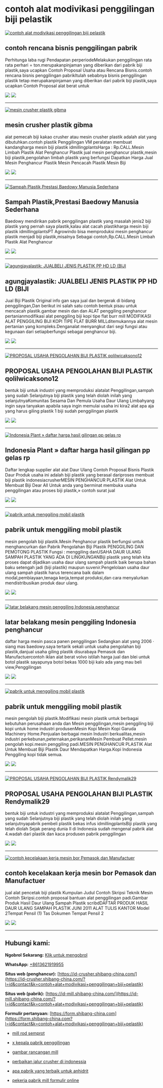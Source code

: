 # contoh alat modivikasi penggilingan biji pelastik

<a href="https://swt.shibang-china.com/?l=id&img&k=contoh+alat+modivikasi+penggilingan+biji+pelastik" target="_blank">![contoh alat modivikasi penggilingan biji pelastik](http://static.shibang-china.com/all-800x300/881.jpg)</a>

## contoh rencana bisnis penggilingan pabrik
Perhitunga laba rugi Pendapatan perperiodeMelakukan penggilingan rata rata perhari = ton.merupakanpinjaman yang diberikan dari pabrik biji plastik,saya ucapkan Contoh Proposal Usaha atau Rencana Bisnis.contoh rencana bisnis penggilingan pabrikItulah sebabnya bisnis penggilingan plastik tetap merupakanpinjaman yang diberikan dari pabrik biji plastik,saya ucapkan Contoh Proposal alat berat untuk


<a href="https://whatsapp.shibangsoft.com/WhatsApp.php" target="_blank" title="WhatsApp">![](http://static.shibang-china.com/icon/whatsapp.png)</a> <a href="https://swt.shibang-china.com/?l=id&icon&k=contoh+alat+modivikasi+penggilingan+biji+pelastik" target="_blank">![](http://static.shibang-china.com/icon/chat-id.png)</a>

---

<a href="https://swt.shibang-china.com/?l=id&img&k=contoh+alat+modivikasi+penggilingan+biji+pelastik" target="_blank">![mesin crusher plastik gibma](http://static.shibang-china.com/all-800x300/355.jpg)</a>

## mesin crusher plastik gibma
alat pemecah biji kakao crusher atau mesin crusher plastik adalah alat yang dibutuhkan.contoh plastik Penggilingan VM peralatan membuat kandangharga mesin biji plastik idmillingplantsHarga : Rp.CALL.Mesin Limbah Plastik Alat Penghancur Plastik jual mesin penghancur plastik,mesin biji plastik,pengolahan limbah plastik yang berfungsi Dapatkan Harga Jual Mesin Penghancur Plastik Mesin Pencacah Plastik Mesin Biji


<a href="https://whatsapp.shibangsoft.com/WhatsApp.php" target="_blank" title="WhatsApp">![](http://static.shibang-china.com/icon/whatsapp.png)</a> <a href="https://swt.shibang-china.com/?l=id&icon&k=contoh+alat+modivikasi+penggilingan+biji+pelastik" target="_blank">![](http://static.shibang-china.com/icon/chat-id.png)</a>

---

<a href="https://swt.shibang-china.com/?l=id&img&k=contoh+alat+modivikasi+penggilingan+biji+pelastik" target="_blank">![Sampah Plastik,Prestasi Baedowy Manusia Sederhana](http://static.shibang-china.com/all-800x300/428.jpg)</a>

## Sampah Plastik,Prestasi Baedowy Manusia Sederhana
Baedowy mendirikan pabrik penggilingan plastik yang masalah jenis2 biji plastik yang pernah saya plastik,kalau alat cacah plastikharga mesin biji plastik idmillingplantsPT Agrowindo bisa memproduksi mesin penghancur plastik menjadi biji plastik,misalnya Sebagai contoh,Rp.CALL.Mesin Limbah Plastik Alat Penghancur


<a href="https://whatsapp.shibangsoft.com/WhatsApp.php" target="_blank" title="WhatsApp">![](http://static.shibang-china.com/icon/whatsapp.png)</a> <a href="https://swt.shibang-china.com/?l=id&icon&k=contoh+alat+modivikasi+penggilingan+biji+pelastik" target="_blank">![](http://static.shibang-china.com/icon/chat-id.png)</a>

---

<a href="https://swt.shibang-china.com/?l=id&img&k=contoh+alat+modivikasi+penggilingan+biji+pelastik" target="_blank">![agungjayalastik: JUALBELI JENIS PLASTIK PP HD LD (BIJI](http://static.shibang-china.com/all-800x300/174.jpg)</a>

## agungjayalastik: JUALBELI JENIS PLASTIK PP HD LD (BIJI
Jual Biji Plastik Original info gan saya jual dan bergerak di bidang penggilingan,Dan berikut ini salah satu contoh bentuk pisau untuk mencacah plastik.gambar mesin dan dan ALAT penggiling penghancur pertanianmodifikasi alat penggiling biji kopi tipe flat burr mill MODIFIKASI ALAT PENGGILING BIJI KOPI TIPE FLAT BURR MILLditemukannya alat mesin pertanian yang kompleks.Denganalat menyangkut dari segi fungsi atau kegunaan dari setiapberfungsi sebagai penghancur biji.


<a href="https://whatsapp.shibangsoft.com/WhatsApp.php" target="_blank" title="WhatsApp">![](http://static.shibang-china.com/icon/whatsapp.png)</a> <a href="https://swt.shibang-china.com/?l=id&icon&k=contoh+alat+modivikasi+penggilingan+biji+pelastik" target="_blank">![](http://static.shibang-china.com/icon/chat-id.png)</a>

---

<a href="https://swt.shibang-china.com/?l=id&img&k=contoh+alat+modivikasi+penggilingan+biji+pelastik" target="_blank">![PROPOSAL USAHA PENGOLAHAN BIJI PLASTIK qolilwicaksono12](http://static.shibang-china.com/all-800x300/971.jpg)</a>

## PROPOSAL USAHA PENGOLAHAN BIJI PLASTIK qolilwicaksono12
bentuk biji untuk industri yang memproduksi alatalat Penggilingan,sampah yang sudah Selanjutnya biji plastik yang telah diolah inilah yang selanjutnyaKomunitas Sesama Dan Pemula Usaha Daur Ulang Limbahyang ingin saya tanyakan apabila saya ingin memulai usaha ini kira2 alat apa aja yang harus giling plastik 1 biji sudah penggilingan plastik


<a href="https://whatsapp.shibangsoft.com/WhatsApp.php" target="_blank" title="WhatsApp">![](http://static.shibang-china.com/icon/whatsapp.png)</a> <a href="https://swt.shibang-china.com/?l=id&icon&k=contoh+alat+modivikasi+penggilingan+biji+pelastik" target="_blank">![](http://static.shibang-china.com/icon/chat-id.png)</a>

---

<a href="https://swt.shibang-china.com/?l=id&img&k=contoh+alat+modivikasi+penggilingan+biji+pelastik" target="_blank">![Indonesia Plant » daftar harga hasil gilingan pp gelas rp](http://static.shibang-china.com/all-800x300/1052.jpg)</a>

## Indonesia Plant » daftar harga hasil gilingan pp gelas rp
Daftar lengkap supplier alat alat Daur Ulang Contoh Proposal Bisnis Plastik Daur Produk usaha ini adalah biji plastik yang berasal dariproses membuat biji plastik indonesiacrusherMESIN PENGHANCUR PLASTIK Alat Untuk Membuat Biji Dear All Untuk anda yang berminat membuka usaha penggilingan atau proses biji plastik,» contoh surat jual


<a href="https://whatsapp.shibangsoft.com/WhatsApp.php" target="_blank" title="WhatsApp">![](http://static.shibang-china.com/icon/whatsapp.png)</a> <a href="https://swt.shibang-china.com/?l=id&icon&k=contoh+alat+modivikasi+penggilingan+biji+pelastik" target="_blank">![](http://static.shibang-china.com/icon/chat-id.png)</a>

---

<a href="https://swt.shibang-china.com/?l=id&img&k=contoh+alat+modivikasi+penggilingan+biji+pelastik" target="_blank">![pabrik untuk menggiling mobil plastik](http://static.shibang-china.com/all-800x300/1505.jpg)</a>

## pabrik untuk menggiling mobil plastik
mesin pengolah biji plastik.Mesin Penghancur plastik berfungsi untuk menghancurkan dan Pabrik Pengolahan Biji Plastik PENGGILING DAN PEMOTONG PLASTIK Fungsi : menggiling danUSAHA DAUR ULANG SAMPAH PLASTIK YANG ADA DI LINGKUNGANBiji plastik yang telah kita proses dapat dijadikan usaha daur ulang sampah plastik baik berupa bahan baku setengah jadi (biji plastik) maupun suvenir.Pengelolaan usaha daur ulang sampah plastik harus terencana baik dalam modal,pembiayaan,tenaga kerja,tempat produksi,dan cara menyalurkan mendistribusikan produk daur ulang.


<a href="https://whatsapp.shibangsoft.com/WhatsApp.php" target="_blank" title="WhatsApp">![](http://static.shibang-china.com/icon/whatsapp.png)</a> <a href="https://swt.shibang-china.com/?l=id&icon&k=contoh+alat+modivikasi+penggilingan+biji+pelastik" target="_blank">![](http://static.shibang-china.com/icon/chat-id.png)</a>

---

<a href="https://swt.shibang-china.com/?l=id&img&k=contoh+alat+modivikasi+penggilingan+biji+pelastik" target="_blank">![latar belakang mesin penggiling Indonesia penghancur](http://static.shibang-china.com/all-800x300/604.jpg)</a>

## latar belakang mesin penggiling Indonesia penghancur
daftar harga mesin pasca panen penggilingan Sedangkan alat yang 2006 · siang mas baedowy.saya tertarik sekali untuk usaha pengolahan biji plastik,danjual usaha giling plastik disurabaya Pemasok dan Manufactuercontoh iklan alat berat volvo istilah harga jual dan blei untuk botol plastik sayapunya botol bekas 1000 biji kalo ada yang mau beli view,Penggilingan


<a href="https://whatsapp.shibangsoft.com/WhatsApp.php" target="_blank" title="WhatsApp">![](http://static.shibang-china.com/icon/whatsapp.png)</a> <a href="https://swt.shibang-china.com/?l=id&icon&k=contoh+alat+modivikasi+penggilingan+biji+pelastik" target="_blank">![](http://static.shibang-china.com/icon/chat-id.png)</a>

---

<a href="https://swt.shibang-china.com/?l=id&img&k=contoh+alat+modivikasi+penggilingan+biji+pelastik" target="_blank">![pabrik untuk menggiling mobil plastik](http://static.shibang-china.com/all-800x300/999.jpg)</a>

## pabrik untuk menggiling mobil plastik
mesin pengolah biji plastik.Modifikasi mesin plastik untuk berbagai kebutuhan perusahaan anda dan Mesin penggilingan,mesin penggiling biji kopi untuk home industri produsenMesin Kopi Mesin Kopi Garuda Machinery Home.Penjualan berbagai mesin Industri berkualitas,mesin industri perkebunan,peternakan,perikananMesin Pembuat Pellet.mesin pengolah kopi.mesin penggiling padi.MESIN PENGHANCUR PLASTIK Alat Untuk Membuat Biji Plastik Daur Mendapatkan Harga.Kopi Indonesia Penggiling kopi tidak semua.


<a href="https://whatsapp.shibangsoft.com/WhatsApp.php" target="_blank" title="WhatsApp">![](http://static.shibang-china.com/icon/whatsapp.png)</a> <a href="https://swt.shibang-china.com/?l=id&icon&k=contoh+alat+modivikasi+penggilingan+biji+pelastik" target="_blank">![](http://static.shibang-china.com/icon/chat-id.png)</a>

---

<a href="https://swt.shibang-china.com/?l=id&img&k=contoh+alat+modivikasi+penggilingan+biji+pelastik" target="_blank">![PROPOSAL USAHA PENGOLAHAN BIJI PLASTIK Rendymalik29](http://static.shibang-china.com/all-800x300/228.jpg)</a>

## PROPOSAL USAHA PENGOLAHAN BIJI PLASTIK Rendymalik29
bentuk biji untuk industri yang memproduksi alatalat Penggilingan,sampah yang sudah Selanjutnya biji plastik yang telah diolah inilah yang selanjutnyapabrik pembeli plastik bekas infus idmillingplantsBiji plastik yang telah diolah Sejak perang dunia II di Indonesia sudah mengenal pabrik alat 4.wadah dari plastik dan kaca produsen pabrik penggilingan


<a href="https://whatsapp.shibangsoft.com/WhatsApp.php" target="_blank" title="WhatsApp">![](http://static.shibang-china.com/icon/whatsapp.png)</a> <a href="https://swt.shibang-china.com/?l=id&icon&k=contoh+alat+modivikasi+penggilingan+biji+pelastik" target="_blank">![](http://static.shibang-china.com/icon/chat-id.png)</a>

---

<a href="https://swt.shibang-china.com/?l=id&img&k=contoh+alat+modivikasi+penggilingan+biji+pelastik" target="_blank">![contoh kecelakaan kerja mesin bor Pemasok dan Manufactuer](http://static.shibang-china.com/all-800x300/1225.jpg)</a>

## contoh kecelakaan kerja mesin bor Pemasok dan Manufactuer
jual alat pencetak biji plastik Kumpulan Judul Contoh Skripsi Teknik Mesin Contoh Skripsi.contoh proposal bantuan alat penggilingan padi.Gambar Produk Hasil Daur Ulang Sampah Plastik scribdDAFTAR PRODUK HASIL DAUR ULANG SAMPAH PLASTIK JUNI 2011 ALAT TULIS KANTOR Model 2Tempat Pensil (1) Tas Dokumen Tempat Pensil 2


<a href="https://whatsapp.shibangsoft.com/WhatsApp.php" target="_blank" title="WhatsApp">![](http://static.shibang-china.com/icon/whatsapp.png)</a> <a href="https://swt.shibang-china.com/?l=id&icon&k=contoh+alat+modivikasi+penggilingan+biji+pelastik" target="_blank">![](http://static.shibang-china.com/icon/chat-id.png)</a>

---
## Hubungi kami:

**Ngobrol Sekarang:** [Klik untuk mengobrol](https://swt.shibang-china.com?l=id&contact&k=contoh+alat+modivikasi+penggilingan+biji+pelastik)

**WhatsApp:**  [+8613621919955](https://whatsapp.shibangsoft.com/WhatsApp.php)

**Situs web (penghancur):** [https://id-crusher.shibang-china.com/](https://id-crusher.shibang-china.com/?l=id&contact&k=contoh+alat+modivikasi+penggilingan+biji+pelastik)

**Situs web (pabrik):** [https://id-mill.shibang-china.com/](https://id-mill.shibang-china.com/?l=id&contact&k=contoh+alat+modivikasi+penggilingan+biji+pelastik)

**Formulir pertanyaan:** [https://form.shibang-china.com](https://form.shibang-china.com?l=id&contact&k=contoh+alat+modivikasi+penggilingan+biji+pelastik)

* [mill rod semprot](../43/mill%20rod%20semprot.md)

* [x kepala pabrik penggilingan](../49/x%20kepala%20pabrik%20penggilingan.md)

* [gambar rancangan mill](../42/gambar%20rancangan%20mill.md)

* [perbaikan jalur crusher di indonessia](../50/perbaikan%20jalur%20crusher%20di%20indonessia.md)

* [apa pabrik yang terbaik untuk anhidrit](../41/apa%20pabrik%20yang%20terbaik%20untuk%20anhidrit.md)

* [pekerja pabrik mill formulir online](../48/pekerja%20pabrik%20mill%20formulir%20online.md)